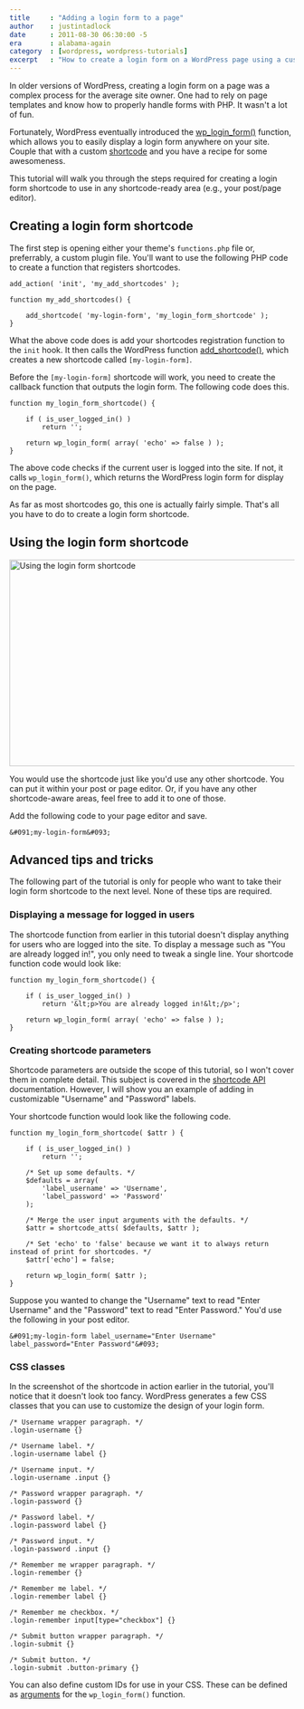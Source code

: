 ```yaml
---
title     : "Adding a login form to a page"
author    : justintadlock
date      : 2011-08-30 06:30:00 -5
era       : alabama-again
category  : [wordpress, wordpress-tutorials]
excerpt   : "How to create a login form on a WordPress page using a custom shortcode."
---
```


In older versions of WordPress, creating a login form on a page was a complex process for the average site owner.  One had to rely on page templates and know how to properly handle forms with PHP.  It wasn't a lot of fun.

Fortunately, WordPress eventually introduced the <a href="http://codex.wordpress.org/Function_Reference/wp_login_form" title="WordPress Codex: wp_login_form()">wp_login_form()</a> function, which allows you to easily display a login form anywhere on your site.  Couple that with a custom <a href="http://codex.wordpress.org/Shortcode_API" title="WordPress Codex: Shortcodes">shortcode</a> and you have a recipe for some awesomeness.

This tutorial will walk you through the steps required for creating a login form shortcode to use in any shortcode-ready area (e.g., your post/page editor).

## Creating a login form shortcode

The first step is opening either your theme's <code>functions.php</code> file or, preferrably, a custom plugin file.  You'll want to use the following PHP code to create a function that registers shortcodes.

```
add_action( 'init', 'my_add_shortcodes' );

function my_add_shortcodes() {

	add_shortcode( 'my-login-form', 'my_login_form_shortcode' );
}
```

What the above code does is add your shortcodes registration function to the <code>init</code> hook.  It then calls the WordPress function <a href="http://codex.wordpress.org/Function_Reference/add_shortcode" title="WordPress Codex: add_shortcode()">add_shortcode()</a>, which creates a new shortcode called <code>&#091;my-login-form&#093;</code>.

Before the <code>&#091;my-login-form&#093;</code> shortcode will work, you need to create the callback function that outputs the login form.  The following code does this.

```
function my_login_form_shortcode() {

	if ( is_user_logged_in() )
		return '';

	return wp_login_form( array( 'echo' => false ) );
}
```

The above code checks if the current user is logged into the site.  If not, it calls <code>wp_login_form()</code>, which returns the WordPress login form for display on the page.

As far as most shortcodes go, this one is actually fairly simple.  That's all you have to do to create a login form shortcode.

## Using the login form shortcode

<img src="http://justintadlock.com/blog/wp-content/uploads/2011/08/login-form.png" alt="Using the login form shortcode" title="Login form shortcode" width="600" height="365" class="aligncenter size-full wp-image-3461" />

You would use the shortcode just like you'd use any other shortcode.  You can put it within your post or page editor.  Or, if you have any other shortcode-aware areas, feel free to add it to one of those.

Add the following code to your page editor and save.

```
&#091;my-login-form&#093;
```

## Advanced tips and tricks

The following part of the tutorial is only for people who want to take their login form shortcode to the next level.  None of these tips are required.

<h3>Displaying a message for logged in users</h3>

The shortcode function from earlier in this tutorial doesn't display anything for users who are logged into the site.  To display a message such as "You are already logged in!", you only need to tweak a single line.  Your shortcode function code would look like:

```
function my_login_form_shortcode() {

	if ( is_user_logged_in() )
		return '&lt;p>You are already logged in!&lt;/p>';

	return wp_login_form( array( 'echo' => false ) );
}
```

<h3>Creating shortcode parameters</h3>

Shortcode parameters are outside the scope of this tutorial, so I won't cover them in complete detail.  This subject is covered in the <a href="http://codex.wordpress.org/Shortcode_API" title="WordPress Codex: Shortcode API">shortcode API</a> documentation.  However, I will show you an example of adding in customizable "Username" and "Password" labels.

Your shortcode function would look like the following code.

```
function my_login_form_shortcode( $attr ) {

	if ( is_user_logged_in() )
		return '';

	/* Set up some defaults. */
	$defaults = array(
		'label_username' => 'Username',
		'label_password' => 'Password'
	);

	/* Merge the user input arguments with the defaults. */
	$attr = shortcode_atts( $defaults, $attr );

	/* Set 'echo' to 'false' because we want it to always return instead of print for shortcodes. */
	$attr['echo'] = false;

	return wp_login_form( $attr );
}
```

Suppose you wanted to change the "Username" text to read "Enter Username" and the "Password" text to read "Enter Password."  You'd use the following in your post editor.

```
&#091;my-login-form label_username="Enter Username" label_password="Enter Password"&#093;
```

<h3>CSS classes</h3>

In the screenshot of the shortcode in action earlier in the tutorial, you'll notice that it doesn't look too fancy.  WordPress generates a few CSS classes that you can use to customize the design of your login form.

```
/* Username wrapper paragraph. */
.login-username {}

/* Username label. */
.login-username label {}

/* Username input. */
.login-username .input {}

/* Password wrapper paragraph. */
.login-password {}

/* Password label. */
.login-password label {}

/* Password input. */
.login-password .input {}

/* Remember me wrapper paragraph. */
.login-remember {}

/* Remember me label. */
.login-remember label {}

/* Remember me checkbox. */
.login-remember input[type="checkbox"] {}

/* Submit button wrapper paragraph. */
.login-submit {}

/* Submit button. */
.login-submit .button-primary {}
```

You can also define custom IDs for use in your CSS.  These can be defined as <a href="http://codex.wordpress.org/Function_Reference/wp_login_form#Parameters" title="WordPress Codex: wp_login_form() parameters">arguments</a> for the <code>wp_login_form()</code> function.
